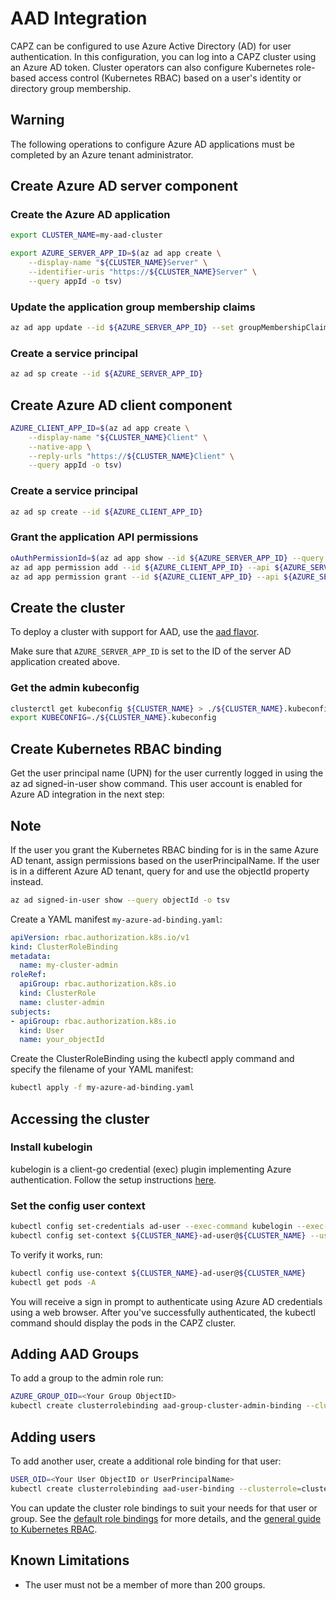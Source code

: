 # AAD Integration

CAPZ can be configured to use Azure Active Directory (AD) for user authentication. In this configuration, you can log into a CAPZ cluster using an Azure AD token. Cluster operators can also configure Kubernetes role-based access control (Kubernetes RBAC) based on a user's identity or directory group membership.

<aside class="note warning">

<h1> Warning </h1>

The following operations to configure Azure AD applications must be completed by an Azure tenant administrator.

</aside>

## Create Azure AD server component

### Create the Azure AD application

```bash
export CLUSTER_NAME=my-aad-cluster
```

```bash
export AZURE_SERVER_APP_ID=$(az ad app create \
    --display-name "${CLUSTER_NAME}Server" \
    --identifier-uris "https://${CLUSTER_NAME}Server" \
    --query appId -o tsv)
```

### Update the application group membership claims
```bash
az ad app update --id ${AZURE_SERVER_APP_ID} --set groupMembershipClaims=All
```

### Create a service principal
```bash
az ad sp create --id ${AZURE_SERVER_APP_ID}
```

## Create Azure AD client component
```bash
AZURE_CLIENT_APP_ID=$(az ad app create \
    --display-name "${CLUSTER_NAME}Client" \
    --native-app \
    --reply-urls "https://${CLUSTER_NAME}Client" \
    --query appId -o tsv)
```

### Create a service principal
```bash
az ad sp create --id ${AZURE_CLIENT_APP_ID}
```

### Grant the application API permissions
```bash
oAuthPermissionId=$(az ad app show --id ${AZURE_SERVER_APP_ID} --query "oauth2Permissions[0].id" -o tsv)
az ad app permission add --id ${AZURE_CLIENT_APP_ID} --api ${AZURE_SERVER_APP_ID} --api-permissions ${oAuthPermissionId}=Scope
az ad app permission grant --id ${AZURE_CLIENT_APP_ID} --api ${AZURE_SERVER_APP_ID}
```

## Create the cluster

To deploy a cluster with support for AAD, use the [aad flavor](https://raw.githubusercontent.com/kubernetes-sigs/cluster-api-provider-azure/main/templates/cluster-template-aad.yaml).

Make sure that `AZURE_SERVER_APP_ID` is set to the ID of the server AD application created above.

### Get the admin kubeconfig
```bash
clusterctl get kubeconfig ${CLUSTER_NAME} > ./${CLUSTER_NAME}.kubeconfig
export KUBECONFIG=./${CLUSTER_NAME}.kubeconfig
```

## Create Kubernetes RBAC binding

Get the user principal name (UPN) for the user currently logged in using the az ad signed-in-user show command. This user account is enabled for Azure AD integration in the next step:

<aside class="note">

<h1> Note </h1>

If the user you grant the Kubernetes RBAC binding for is in the same Azure AD tenant, assign permissions based on the userPrincipalName. If the user is in a different Azure AD tenant, query for and use the objectId property instead.

</aside>

```bash
az ad signed-in-user show --query objectId -o tsv
```

Create a YAML manifest `my-azure-ad-binding.yaml`:

```yaml
apiVersion: rbac.authorization.k8s.io/v1
kind: ClusterRoleBinding
metadata:
  name: my-cluster-admin
roleRef:
  apiGroup: rbac.authorization.k8s.io
  kind: ClusterRole
  name: cluster-admin
subjects:
- apiGroup: rbac.authorization.k8s.io
  kind: User
  name: your_objectId
```

Create the ClusterRoleBinding using the kubectl apply command and specify the filename of your YAML manifest:

```bash
kubectl apply -f my-azure-ad-binding.yaml
```

## Accessing the cluster

### Install kubelogin
kubelogin is a client-go credential (exec) plugin implementing Azure authentication. Follow the setup instructions [here](https://github.com/Azure/kubelogin/blob/master/README.md).

### Set the config user context
```bash
kubectl config set-credentials ad-user --exec-command kubelogin --exec-api-version=client.authentication.k8s.io/v1beta1 --exec-arg=get-token --exec-arg=--environment --exec-arg=$AZURE_ENVIRONMENT --exec-arg=--server-id --exec-arg=$AZURE_SERVER_APP_ID --exec-arg=--client-id --exec-arg=$AZURE_CLIENT_APP_ID --exec-arg=--tenant-id --exec-arg=$AZURE_TENANT_ID
kubectl config set-context ${CLUSTER_NAME}-ad-user@${CLUSTER_NAME} --user ad-user --cluster ${CLUSTER_NAME}
```

To verify it works, run:

```bash
kubectl config use-context ${CLUSTER_NAME}-ad-user@${CLUSTER_NAME}
kubectl get pods -A
```

You will receive a sign in prompt to authenticate using Azure AD credentials using a web browser. After you've successfully authenticated, the kubectl command should display the pods in the CAPZ cluster.

## Adding AAD Groups

To add a group to the admin role run:

```bash
AZURE_GROUP_OID=<Your Group ObjectID>
kubectl create clusterrolebinding aad-group-cluster-admin-binding --clusterrole=cluster-admin --group=${AZURE_GROUP_OID}
```

## Adding users

To add another user, create a additional role binding for that user:

```bash
USER_OID=<Your User ObjectID or UserPrincipalName>
kubectl create clusterrolebinding aad-user-binding --clusterrole=cluster-admin --user ${USER_OID}
```

You can update the cluster role bindings to suit your needs for that user or group. See the [default role bindings](https://kubernetes.io/docs/reference/access-authn-authz/rbac/#default-roles-and-role-bindings) for more details, and the [general guide to Kubernetes RBAC](https://kubernetes.io/docs/reference/access-authn-authz/rbac/).

## Known Limitations

- The user must not be a member of more than 200 groups.
